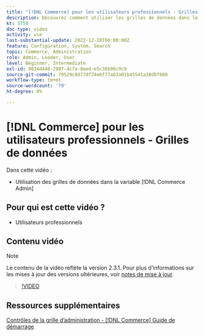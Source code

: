 ```yaml
---
title: "[!DNL Commerce] pour les utilisateurs professionnels - Grilles de données"
description: Découvrez comment utiliser les grilles de données dans le [!DNL Commerce Admin].
kt: 5759
doc-type: video
activity: use
last-substantial-update: 2022-12-28T00:00:00Z
feature: Configuration, System, Search
topic: Commerce, Administration
role: Admin, Leader, User
level: Beginner, Intermediate
exl-id: 9834d448-2907-4c7a-8eed-e5c36b96c9c9
source-git-commit: 79529c8d77df74e6f77ab3a01b45541a38dbf680
workflow-type: tm+mt
source-wordcount: '79'
ht-degree: 0%

---
```


# [!DNL Commerce] pour les utilisateurs professionnels - Grilles de données

Dans cette vidéo :

- Utilisation des grilles de données dans la variable [!DNL Commerce Admin]

## Pour qui est cette vidéo ?

- Utilisateurs professionnels

## Contenu vidéo

>[!NOTE]
>
>Le contenu de la vidéo reflète la version 2.3.1. Pour plus d’informations sur les mises à jour des versions ultérieures, voir [notes de mise à jour](https://experienceleague.adobe.com/docs/commerce-operations/release/notes/overview.html).

>[!VIDEO](https://video.tv.adobe.com/v/35960?quality=12&learn=on)

## Ressources supplémentaires

[Contrôles de la grille d’administration - [!DNL Commerce] Guide de démarrage](https://experienceleague.adobe.com/docs/commerce-admin/start/admin/tools/admin-grid-controls.html)
